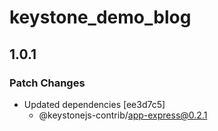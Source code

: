 # keystone_demo_blog

## 1.0.1

### Patch Changes

- Updated dependencies [ee3d7c5]
  - @keystonejs-contrib/app-express@0.2.1
